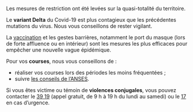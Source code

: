 Les mesures de restriction ont été levées sur la quasi-totalité du territoire.

Le **variant Delta** du Covid-19 est plus contagieux que les précédentes mutations du virus. Nous vous conseillons de rester vigilant.

La [vaccination](https://mesconseilscovid.sante.gouv.fr/je-veux-me-faire-vacciner.html) et les gestes barrières, notamment le port du masque (lors de forte affluence ou en intérieur) sont les mesures les plus efficaces pour empêcher une nouvelle vague épidémique.

Pour vos **courses**, nous vous conseillons de :

  * réaliser vos courses lors des périodes les moins fréquentées ;
  * suivre [les conseils de l’ANSES](https://www.anses.fr/fr/content/coronavirus-alimentation-courses-nettoyage-les-recommandations-de-l%E2%80%99anses).

Si vous êtes victime ou témoin de **violences conjugales**, vous pouvez contacter le <a href="tel:3919">39 19</a> (appel gratuit, de 9 h à 19 h du lundi au samedi) ou le <a href="tel:17">17</a> en cas d’urgence.
